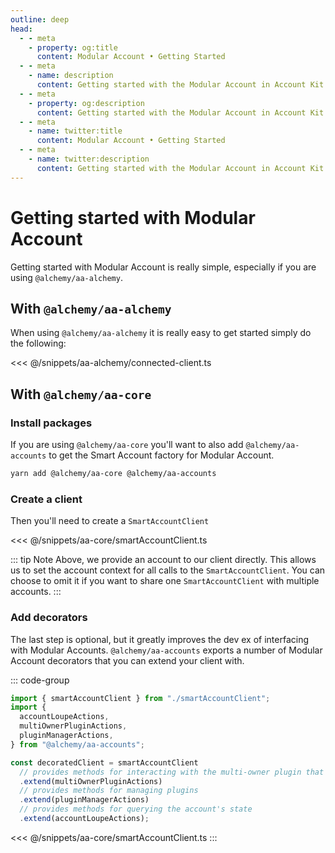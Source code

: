 ```yaml
---
outline: deep
head:
  - - meta
    - property: og:title
      content: Modular Account • Getting Started
  - - meta
    - name: description
      content: Getting started with the Modular Account in Account Kit
  - - meta
    - property: og:description
      content: Getting started with the Modular Account in Account Kit
  - - meta
    - name: twitter:title
      content: Modular Account • Getting Started
  - - meta
    - name: twitter:description
      content: Getting started with the Modular Account in Account Kit
---
```


# Getting started with Modular Account

Getting started with Modular Account is really simple, especially if you are using `@alchemy/aa-alchemy`.

## With `@alchemy/aa-alchemy`

When using `@alchemy/aa-alchemy` it is really easy to get started simply do the following:

<<< @/snippets/aa-alchemy/connected-client.ts

## With `@alchemy/aa-core`

### Install packages

If you are using `@alchemy/aa-core` you'll want to also add `@alchemy/aa-accounts` to get the Smart Account factory for Modular Account.

```bash
yarn add @alchemy/aa-core @alchemy/aa-accounts
```

### Create a client

Then you'll need to create a `SmartAccountClient`

<<< @/snippets/aa-core/smartAccountClient.ts

::: tip Note
Above, we provide an account to our client directly. This allows us to set the account context for all calls to the `SmartAccountClient`. You can choose to omit it if
you want to share one `SmartAccountClient` with multiple accounts.
:::

### Add decorators

The last step is optional, but it greatly improves the dev ex of interfacing with Modular Accounts. `@alchemy/aa-accounts` exports a number of Modular Account decorators that you can extend your client with.

::: code-group

```ts
import { smartAccountClient } from "./smartAccountClient";
import {
  accountLoupeActions,
  multiOwnerPluginActions,
  pluginManagerActions,
} from "@alchemy/aa-accounts";

const decoratedClient = smartAccountClient
  // provides methods for interacting with the multi-owner plugin that is installed by default
  .extend(multiOwnerPluginActions)
  // provides methods for managing plugins
  .extend(pluginManagerActions)
  // provides methods for querying the account's state
  .extend(accountLoupeActions);
```

<<< @/snippets/aa-core/smartAccountClient.ts
:::
